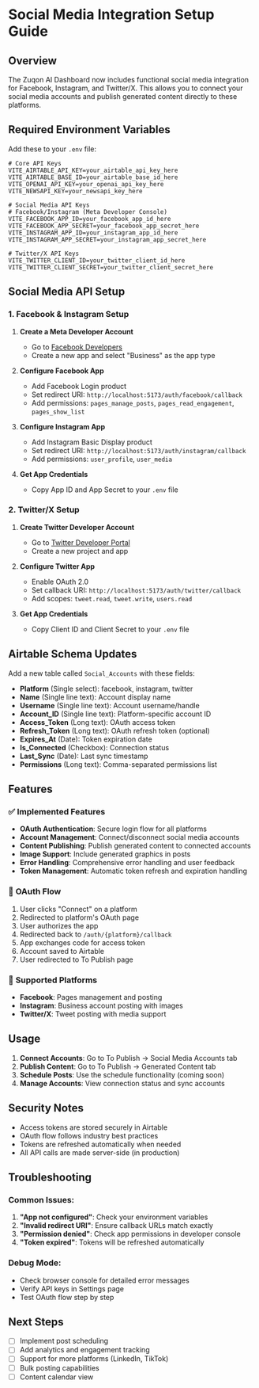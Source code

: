 # Social Media Integration Setup Guide

## Overview
The Zuqon AI Dashboard now includes functional social media integration for Facebook, Instagram, and Twitter/X. This allows you to connect your social media accounts and publish generated content directly to these platforms.

## Required Environment Variables

Add these to your `.env` file:

```env
# Core API Keys
VITE_AIRTABLE_API_KEY=your_airtable_api_key_here
VITE_AIRTABLE_BASE_ID=your_airtable_base_id_here
VITE_OPENAI_API_KEY=your_openai_api_key_here
VITE_NEWSAPI_KEY=your_newsapi_key_here

# Social Media API Keys
# Facebook/Instagram (Meta Developer Console)
VITE_FACEBOOK_APP_ID=your_facebook_app_id_here
VITE_FACEBOOK_APP_SECRET=your_facebook_app_secret_here
VITE_INSTAGRAM_APP_ID=your_instagram_app_id_here
VITE_INSTAGRAM_APP_SECRET=your_instagram_app_secret_here

# Twitter/X API Keys
VITE_TWITTER_CLIENT_ID=your_twitter_client_id_here
VITE_TWITTER_CLIENT_SECRET=your_twitter_client_secret_here
```

## Social Media API Setup

### 1. Facebook & Instagram Setup

1. **Create a Meta Developer Account**
   - Go to [Facebook Developers](https://developers.facebook.com/)
   - Create a new app and select "Business" as the app type

2. **Configure Facebook App**
   - Add Facebook Login product
   - Set redirect URI: `http://localhost:5173/auth/facebook/callback`
   - Add permissions: `pages_manage_posts`, `pages_read_engagement`, `pages_show_list`

3. **Configure Instagram App**
   - Add Instagram Basic Display product
   - Set redirect URI: `http://localhost:5173/auth/instagram/callback`
   - Add permissions: `user_profile`, `user_media`

4. **Get App Credentials**
   - Copy App ID and App Secret to your `.env` file

### 2. Twitter/X Setup

1. **Create Twitter Developer Account**
   - Go to [Twitter Developer Portal](https://developer.twitter.com/)
   - Create a new project and app

2. **Configure Twitter App**
   - Enable OAuth 2.0
   - Set callback URI: `http://localhost:5173/auth/twitter/callback`
   - Add scopes: `tweet.read`, `tweet.write`, `users.read`

3. **Get App Credentials**
   - Copy Client ID and Client Secret to your `.env` file

## Airtable Schema Updates

Add a new table called `Social_Accounts` with these fields:

- **Platform** (Single select): facebook, instagram, twitter
- **Name** (Single line text): Account display name
- **Username** (Single line text): Account username/handle
- **Account_ID** (Single line text): Platform-specific account ID
- **Access_Token** (Long text): OAuth access token
- **Refresh_Token** (Long text): OAuth refresh token (optional)
- **Expires_At** (Date): Token expiration date
- **Is_Connected** (Checkbox): Connection status
- **Last_Sync** (Date): Last sync timestamp
- **Permissions** (Long text): Comma-separated permissions list

## Features

### ✅ **Implemented Features**
- **OAuth Authentication**: Secure login flow for all platforms
- **Account Management**: Connect/disconnect social media accounts
- **Content Publishing**: Publish generated content to connected accounts
- **Image Support**: Include generated graphics in posts
- **Error Handling**: Comprehensive error handling and user feedback
- **Token Management**: Automatic token refresh and expiration handling

### 🔄 **OAuth Flow**
1. User clicks "Connect" on a platform
2. Redirected to platform's OAuth page
3. User authorizes the app
4. Redirected back to `/auth/{platform}/callback`
5. App exchanges code for access token
6. Account saved to Airtable
7. User redirected to To Publish page

### 📱 **Supported Platforms**
- **Facebook**: Pages management and posting
- **Instagram**: Business account posting with images
- **Twitter/X**: Tweet posting with media support

## Usage

1. **Connect Accounts**: Go to To Publish → Social Media Accounts tab
2. **Publish Content**: Go to To Publish → Generated Content tab
3. **Schedule Posts**: Use the schedule functionality (coming soon)
4. **Manage Accounts**: View connection status and sync accounts

## Security Notes

- Access tokens are stored securely in Airtable
- OAuth flow follows industry best practices
- Tokens are refreshed automatically when needed
- All API calls are made server-side (in production)

## Troubleshooting

### Common Issues:
1. **"App not configured"**: Check your environment variables
2. **"Invalid redirect URI"**: Ensure callback URLs match exactly
3. **"Permission denied"**: Check app permissions in developer console
4. **"Token expired"**: Tokens will be refreshed automatically

### Debug Mode:
- Check browser console for detailed error messages
- Verify API keys in Settings page
- Test OAuth flow step by step

## Next Steps

- [ ] Implement post scheduling
- [ ] Add analytics and engagement tracking
- [ ] Support for more platforms (LinkedIn, TikTok)
- [ ] Bulk posting capabilities
- [ ] Content calendar view
